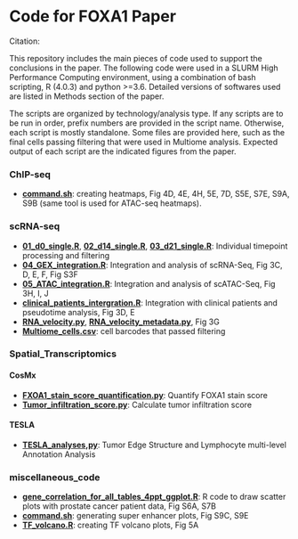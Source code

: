# Code for FOXA1 Paper
Citation:

This repository includes the main pieces of code used to support the conclusions in the paper. The following code were used in a SLURM High Performance Computing environment, using a combination of bash scripting, R (4.0.3) and python >=3.6. Detailed versions of softwares used are listed in Methods section of the paper.

The scripts are organized by technology/analysis type. If any scripts are to be run in order, prefix numbers are provided in the script name. Otherwise, each script is mostly standalone. Some files are provided here, such as the final cells passing filtering that were used in Multiome analysis. Expected output of each script are the indicated figures from the paper.
 
### ChIP-seq

- [**command.sh**](ChIP-seq/command.sh): creating heatmaps, Fig 4D, 4E, 4H, 5E, 7D, S5E, S7E, S9A, S9B (same tool is used for ATAC-seq heatmaps).

### scRNA-seq

- [**01_d0_single.R**](Multiome/01_d0_single.R),  [**02_d14_single.R**](Multiome/02_d14_single.R),  [**03_d21_single.R**](Multiome/03_d21_single.R): Individual timepoint processing and filtering
- [**04_GEX_integration.R**](Multiome/04_GEX_integration.R): Integration and analysis of scRNA-Seq, Fig 3C, D, E, F, Fig S3F 
- [**05_ATAC_integration.R**](Multiome/05_ATAC_integration.R): Integration and analysis of scATAC-Seq, Fig 3H, I, J
- [**clinical_patients_intergration.R**](Multiome/clinical_patients_intergration.R): Integration with clinical patients and pseudotime analysis, Fig 3D, E
- [**RNA_velocity.py**](Multiome/RNA_velocity.py), [**RNA_velocity_metadata.py**](Multiome/RNA_velocity_metadata.py), Fig 3G
- [**Multiome_cells.csv**](Multiome/Multiome_cells.csv): cell barcodes that passed filtering

### Spatial_Transcriptomics

#### CosMx
- [**FXOA1_stain_score_quantification.py**](/Spatial_Transcriptomics/CosMx_analyses/FXOA1_stain_score_quantification.py): Quantify FOXA1 stain score
- [**Tumor_infiltration_score.py**](/Spatial_Transcriptomics/CosMx_analyses/Tumor_infiltration_score.py): Calculate tumor infiltration score

#### TESLA
- [**TESLA_analyses,py**](/Spatial_Transcriptomics/TESLA_analyses/TESLA_analyses.py): Tumor Edge Structure and Lymphocyte multi-level Annotation Analysis

### miscellaneous_code

- [**gene_correlation_for_all_tables_4ppt_ggplot.R**](miscellaneous_code/gene_correlation_for_all_tables_4ppt_ggplot.R): R code to draw scatter plots with prostate cancer patient data, Fig S6A, S7B  
- [**command.sh**](miscellaneous_code/command.sh): generating super enhancer plots, Fig S9C, S9E
- [**TF_volcano.R**](miscellaneous_code/TF_volcano.R): creating TF volcano plots, Fig 5A
